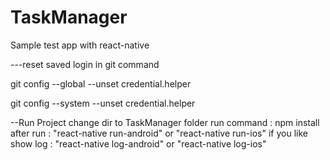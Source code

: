 # TaskManager
Sample test app with react-native

---reset saved login in git command

git config --global --unset credential.helper

git config --system --unset credential.helper

--Run Project
change dir to TaskManager folder run command : npm install
after run : "react-native run-android" or "react-native run-ios" if you like
show log : "react-native log-android" or "react-native log-ios"
